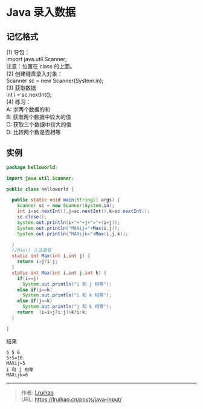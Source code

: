 # Java 录入数据


## 记忆格式

(1) 导包：  
 import java.util.Scanner;  
 注意：位置在 class 的上面。  
(2) 创建键盘录入对象：  
 Scanner sc = new Scanner(System.in);  
(3) 获取数据  
 int i = sc.nextInt();  
(4) 练习：  
 A: 求两个数据的和  
 B: 获取两个数据中较大的值  
 C: 获取三个数据中较大的值  
 D: 比较两个数是否相等

## 实例

```java
package helloworld;

import java.util.Scanner;

public class helloworld {

  public static void main(String[] args) {
    Scanner sc = new Scanner(System.in);
    int i=sc.nextInt(),j=sc.nextInt(),k=sc.nextInt();
    sc.close();
    System.out.println(i+"+"+j+"="+(i+j));
    System.out.println("MAXij="+Max(i,j));
    System.out.println("MAXijk="+Max(i,j,k));

  }
  //Max() 方法重载
  static int Max(int i,int j) {
    return i>j?i:j;
  }
  static int Max(int i,int j,int k) {
    if(i==j)
      System.out.println("i 和 j 相等");
    else if(i==k)
      System.out.println("i 和 k 相等");
    else if(j==k)
      System.out.println("j 和 k 相等");
    return  (i=i>j?i:j)>k?i:k;
  }

}
```

结果

```plain
5 5 6
5+5=10
MAXij=5
i 和 j 相等
MAXijk=6
```


---

> 作者: [Lruihao](https://github.com/Lruihao)  
> URL: https://lruihao.cn/posts/java-input/  

